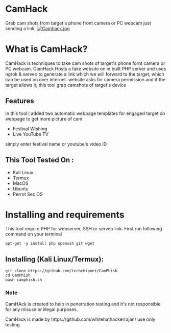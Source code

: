 # CamHack
Grab cam shots from target's phone front camera or PC webcam just sending a link.
[![Camhack.jpg](https://i.postimg.cc/sgw9HBNc/Camhack.jpg)](https://postimg.cc/75J2fLDG)

# What is CamHack?
<p>CamHack is techniques to take cam shots of target's phone fornt camera or PC webcam. CamHack Hosts a fake website on in built PHP server and uses ngrok & serveo to generate a link which we will forward to the target, which can be used on over internet. website asks for camera permission and if the target allows it, this tool grab camshots of target's device</p>

## Features
<p>In this tool I added two automatic webpage templates for engaged target on webpage to get more picture of cam</p>
<ul>
  <li>Festival Wishing</li>
  <li>Live YouTube TV</li>
</ul>
<p>simply enter festival name or youtube's video ID</p>

## This Tool Tested On :
<ul>
  <li>Kali Linux</li>
  <li>Termux</li>
  <li>MacOS</li>
  <li>Ubuntu</li>
  <li>Perrot Sec OS</li>
</ul>

# Installing and requirements
<p>This tool require PHP for webserver, SSH or serveo link. First run following command on your terminal</p>

```
apt-get -y install php openssh git wget
```

## Installing (Kali Linux/Termux):

```
git clone https://github.com/techchipnet/CamPhish
cd CamPhish
bash camphish.sh
```
### Note
<p>CamHAck is created to help in penetration testing and it's not responsible for any misuse or illegal purposes.</p>
<p>CamHack is made by https://github.com/whitehathackerrajan/ use only testing</p>
